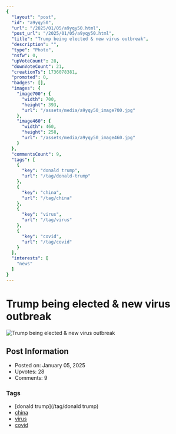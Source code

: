 ```yaml
---
{
  "layout": "post",
  "id": "a9yqy50",
  "url": "/2025/01/05/a9yqy50.html",
  "post_url": "/2025/01/05/a9yqy50.html",
  "title": "Trump being elected & new virus outbreak",
  "description": "",
  "type": "Photo",
  "nsfw": 0,
  "upVoteCount": 28,
  "downVoteCount": 21,
  "creationTs": 1736078381,
  "promoted": 0,
  "badges": [],
  "images": {
    "image700": {
      "width": 700,
      "height": 393,
      "url": "/assets/media/a9yqy50_image700.jpg"
    },
    "image460": {
      "width": 460,
      "height": 258,
      "url": "/assets/media/a9yqy50_image460.jpg"
    }
  },
  "commentsCount": 9,
  "tags": [
    {
      "key": "donald trump",
      "url": "/tag/donald-trump"
    },
    {
      "key": "china",
      "url": "/tag/china"
    },
    {
      "key": "virus",
      "url": "/tag/virus"
    },
    {
      "key": "covid",
      "url": "/tag/covid"
    }
  ],
  "interests": [
    "news"
  ]
}
---
```


# Trump being elected & new virus outbreak

![Trump being elected & new virus outbreak](/assets/media/a9yqy50_image700.jpg)

## Post Information

- Posted on: January 05, 2025
- Upvotes: 28
- Comments: 9

### Tags

- [donald trump](/tag/donald trump)
- [china](/tag/china)
- [virus](/tag/virus)
- [covid](/tag/covid)

